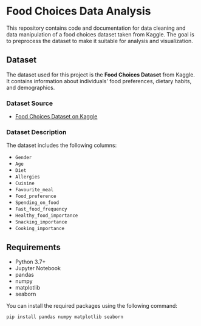 # Food Choices Data Analysis

This repository contains code and documentation for data cleaning and data manipulation of a food choices dataset taken from Kaggle. The goal is to preprocess the dataset to make it suitable for analysis and visualization.

## Dataset

The dataset used for this project is the **Food Choices Dataset** from Kaggle. It contains information about individuals' food preferences, dietary habits, and demographics.

### Dataset Source

- [Food Choices Dataset on Kaggle](https://www.kaggle.com/datasets)

### Dataset Description

The dataset includes the following columns:

- `Gender`
- `Age`
- `Diet`
- `Allergies`
- `Cuisine`
- `Favourite_meal`
- `Food_preference`
- `Spending_on_food`
- `Fast_food_frequency`
- `Healthy_food_importance`
- `Snacking_importance`
- `Cooking_importance`

## Requirements

- Python 3.7+
- Jupyter Notebook
- pandas
- numpy
- matplotlib
- seaborn

You can install the required packages using the following command:

```bash
pip install pandas numpy matplotlib seaborn
